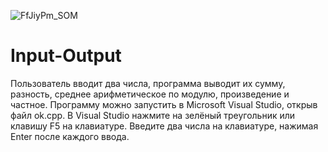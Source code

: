 ![FfJiyPm_SOM](https://user-images.githubusercontent.com/40490397/132956882-036cbf38-4027-477d-9fb6-72f7c8e832aa.jpg) 
# Input-Output
Пользователь вводит два числа, программа выводит их сумму, разность, среднее арифметическое по модулю, произведение и частное. Программу можно запустить в Microsoft Visual Studio, открыв файл ok.cpp. В Visual Studio нажмите на зелёный треугольник или клавишу F5 на клавиатуре. Введите два числа на клавиатуре, нажимая Enter после каждого ввода.

